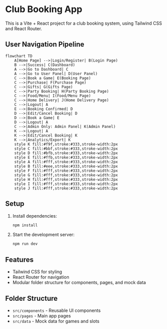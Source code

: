 # Club Booking App

This is a Vite + React project for a club booking system, using Tailwind CSS and React Router.

## User Navigation Pipeline

```mermaid
flowchart TD
    A[Home Page] -->|Login/Register| B(Login Page)
    B -->|Success| C(Dashboard)
    A -->|Go to Dashboard| C
    A -->|Go to User Panel| D(User Panel)
    C -->|Book a Game| E(Booking Page)
    C -->|Purchase| F(Purchase Page)
    C -->|Gifts| G(Gifts Page)
    C -->|Party Booking| H(Party Booking Page)
    C -->|Food/Menu| I(Food/Menu Page)
    C -->|Home Delivery| J(Home Delivery Page)
    C -->|Logout| A
    E -->|Booking Confirmed| D
    D -->|Edit/Cancel Booking| D
    D -->|Book a Game| E
    D -->|Logout| A
    C -->|Admin Only: Admin Panel| K(Admin Panel)
    K -->|Logout| A
    K -->|Edit/Cancel Booking| K
    K -->|Analytics/Export| K
    style K fill:#f9f,stroke:#333,stroke-width:2px
    style C fill:#bbf,stroke:#333,stroke-width:2px
    style D fill:#bfb,stroke:#333,stroke-width:2px
    style E fill:#ffb,stroke:#333,stroke-width:2px
    style A fill:#fff,stroke:#333,stroke-width:2px
    style B fill:#eee,stroke:#333,stroke-width:2px
    style F fill:#fff,stroke:#333,stroke-width:2px
    style G fill:#fff,stroke:#333,stroke-width:2px
    style H fill:#fff,stroke:#333,stroke-width:2px
    style I fill:#fff,stroke:#333,stroke-width:2px
    style J fill:#fff,stroke:#333,stroke-width:2px
```

## Setup

1. Install dependencies:
   ```sh
   npm install
   ```
2. Start the development server:
   ```sh
   npm run dev
   ```

## Features
- Tailwind CSS for styling
- React Router for navigation
- Modular folder structure for components, pages, and mock data

## Folder Structure
- `src/components` - Reusable UI components
- `src/pages` - Main app pages
- `src/data` - Mock data for games and slots
